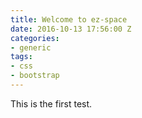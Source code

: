 ```yaml
---
title: Welcome to ez-space
date: 2016-10-13 17:56:00 Z
categories:
- generic
tags:
- css
- bootstrap
---
```


This is the first test.